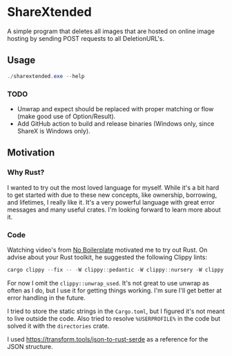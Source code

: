 # ShareXtended

A simple program that deletes all images that are hosted on online image hosting by sending POST requests to all DeletionURL's.

## Usage

```ps1
./sharextended.exe --help
```

### TODO
- Unwrap and expect should be replaced with proper matching or flow (make good use of Option/Result).
- Add GitHub action to build and release binaries (Windows only, since ShareX is Windows only).

## Motivation

### Why Rust?
I wanted to try out the most loved language for myself.
While it's a bit hard to get started with due to these new concepts, like ownership, borrowing, and lifetimes, I really like it.
It's a very powerful language with great error messages and many useful crates. I'm looking forward to learn more about it.

### Code
Watching video's from [No Boilerplate](https://www.youtube.com/c/NoBoilerplate) motivated me to try out Rust. On advise about your Rust toolkit, he suggested the following Clippy lints:

```ps1
cargo clippy --fix -- -W clippy::pedantic -W clippy::nursery -W clippy::unwrap_used -W clippy::expect_used
```

For now I omit the `clippy::unwrap_used`. It's not great to use unwrap as often as I do, but I use it for getting things working. I'm sure I'll get better at error handling in the future.

I tried to store the static strings in the `Cargo.toml`, but I figured it's not meant to live outside the code. Also tried to resolve `%USERPROFILE%` in the code but solved it with the `directories` crate.

I used https://transform.tools/json-to-rust-serde as a reference for the JSON structure.
